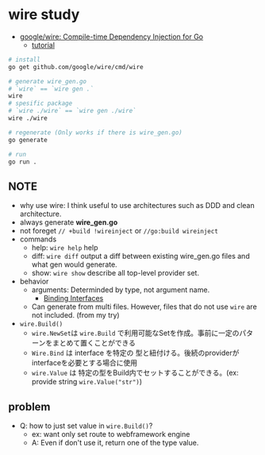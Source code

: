 # wire study

- [google/wire: Compile\-time Dependency Injection for Go](https://github.com/google/wire)
  - [tutorial](https://github.com/google/wire/blob/main/_tutorial/README.md)

```bash
# install
go get github.com/google/wire/cmd/wire

# generate wire_gen.go
# `wire` == `wire gen .`
wire
# spesific package
# `wire ./wire` == `wire gen ./wire`
wire ./wire

# regenerate (Only works if there is wire_gen.go)
go generate

# run
go run .
```

## NOTE

- why use wire: I think useful to use architectures such as DDD and clean architecture.
- always generate **wire_gen.go**
- not foreget `// +build !wireinject` or `//go:build wireinject`
- commands
  - help: `wire help` help
  - diff: `wire diff` output a diff between existing wire_gen.go files and what gen would generate.
  - show: `wire show` describe all top-level provider set.
- behavior
  - arguments: Determinded by type, not argument name.
    - [Binding Interfaces](https://github.com/google/wire/blob/main/docs/guide.md#binding-interfaces)
  - Can generate from multi files. However, files that do not use `wire` are not included. (from my try)
- `wire.Build()`
  - `wire.NewSet`は `wire.Build` で利用可能なSetを作成。事前に一定のパターンをまとめて置くことができる
  - `Wire.Bind` は interface を特定の 型と紐付ける。後続のproviderがinterfaceを必要とする場合に使用
  - `wire.Value` は 特定の型をBuild内でセットすることができる。(ex: provide string `wire.Value("str")`)

## problem

- Q: how to just set value in `wire.Build()`?
  - ex: want only set route to webframework engine
  - A: Even if don't use it, return one of the type value.
